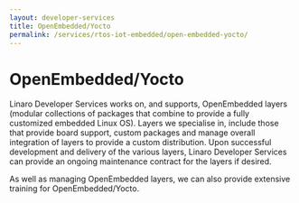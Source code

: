 ```yaml
---
layout: developer-services
title: OpenEmbedded/Yocto
permalink: /services/rtos-iot-embedded/open-embedded-yocto/
---
```

# OpenEmbedded/Yocto

Linaro Developer Services works on, and supports, OpenEmbedded layers (modular collections of packages that combine to provide a fully customized embedded Linux OS). Layers we specialise in, include those that provide board support, custom packages and  manage overall integration of layers to provide a custom distribution. Upon successful development and delivery of the various layers, Linaro Developer Services can provide an ongoing maintenance contract for the layers if desired.	


As well as managing OpenEmbedded layers, we can also provide extensive training for OpenEmbedded/Yocto.
